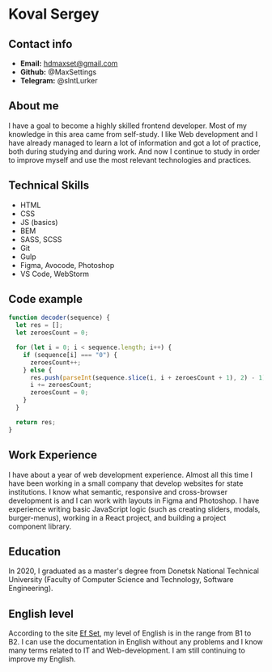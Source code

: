 # Koval Sergey

## Contact info

- **Email:** hdmaxset@gmail.com
- **Github:** @MaxSettings
- **Telegram:** @slntLurker

## About me

I have a goal to become a highly skilled frontend developer. Most of my knowledge in this area came from self-study. I like Web development and I have already managed to learn a lot of information and got a lot of practice, both during studying and during work. And now I continue to study in order to improve myself and use the most relevant technologies and practices.

## Technical Skills

- HTML
- CSS
- JS (basics)
- BEM
- SASS, SCSS
- Git
- Gulp
- Figma, Avocode, Photoshop
- VS Code, WebStorm

## Code example

```javascript
function decoder(sequence) {
  let res = [];
  let zeroesCount = 0;

  for (let i = 0; i < sequence.length; i++) {
    if (sequence[i] === "0") {
      zeroesCount++;
    } else {
      res.push(parseInt(sequence.slice(i, i + zeroesCount + 1), 2) - 1);
      i += zeroesCount;
      zeroesCount = 0;
    }
  }

  return res;
}
```

## Work Experience

I have about a year of web development experience. Almost all this time I have been working in a small company that develop websites for state institutions. I know what semantic, responsive and cross-browser development is and I can work with layouts in Figma and Photoshop. I have experience writing basic JavaScript logic (such as creating sliders, modals, burger-menus), working in a React project, and building a project component library.

## Education

In 2020, I graduated as a master's degree from Donetsk National Technical University (Faculty of Computer Science and Technology, Software Engineering).

## English level

According to the site [Ef Set](https://www.efset.org/ru/), my level of English is in the range from B1 to B2. I can use the documentation in English without any problems and I know many terms related to IT and Web-development. I am still continuing to improve my English.
